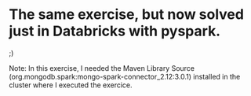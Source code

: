 # The same exercise, but now solved just in Databricks with pyspark. 
;)

Note:
In this exercise, I needed the Maven Library Source 
(org.mongodb.spark:mongo-spark-connector_2.12:3.0.1) 
installed in the cluster where I executed the exercice.
